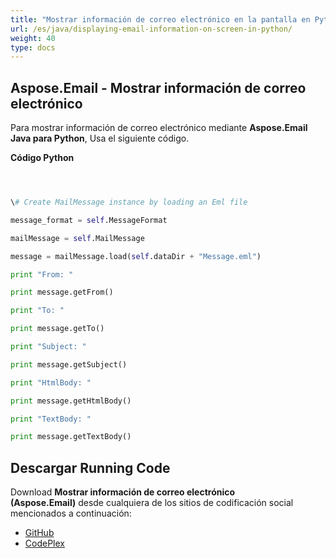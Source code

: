 ```yaml
---
title: "Mostrar información de correo electrónico en la pantalla en Python"
url: /es/java/displaying-email-information-on-screen-in-python/
weight: 40
type: docs
---
```


## **Aspose.Email - Mostrar información de correo electrónico**
Para mostrar información de correo electrónico mediante **Aspose.Email Java para Python**, Usa el siguiente código.

**Código Python**

``` python



\# Create MailMessage instance by loading an Eml file

message_format = self.MessageFormat

mailMessage = self.MailMessage

message = mailMessage.load(self.dataDir + "Message.eml")

print "From: "

print message.getFrom()

print "To: "

print message.getTo()

print "Subject: "

print message.getSubject()

print "HtmlBody: "

print message.getHtmlBody()

print "TextBody: "

print message.getTextBody()

```
## **Descargar Running Code**
Download **Mostrar información de correo electrónico (Aspose.Email)** desde cualquiera de los sitios de codificación social mencionados a continuación:

- [GitHub](https://github.com/aspose-email/Aspose.Email-for-Java/releases/tag/Aspose.Email_Java_for_Python-v1.0)
- [CodePlex](http://asposeemailjavapython.codeplex.com/releases/)
